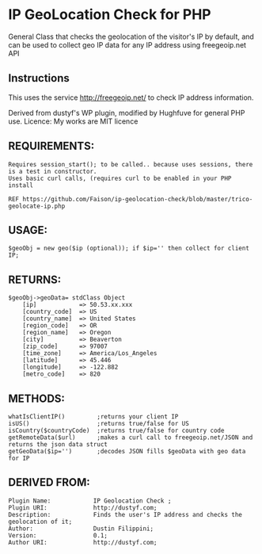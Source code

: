 IP GeoLocation Check for PHP
====================

General Class that checks the geolocation of the visitor's IP by default, and can be used to collect geo IP data for any IP address using freegeoip.net API

## Instructions

This uses the service http://freegeoip.net/ to check IP address information.

Derived from dustyf's WP plugin, modified by Hughfuve for general PHP use.
Licence: My works are MIT licence 

## REQUIREMENTS:
    Requires session_start(); to be called.. because uses sessions, there is a test in constructor.
    Uses basic curl calls, (requires curl to be enabled in your PHP install

    REF https://github.com/Faison/ip-geolocation-check/blob/master/trico-geolocate-ip.php
## USAGE:
    $geoObj = new geo($ip (optional)); if $ip='' then collect for client IP;

## RETURNS:
    $geoObj->geoData= stdClass Object
        [ip]            => 50.53.xx.xxx
        [country_code]  => US
        [country_name]  => United States
        [region_code]   => OR
        [region_name]   => Oregon
        [city]          => Beaverton
        [zip_code]      => 97007
        [time_zone]     => America/Los_Angeles
        [latitude]      => 45.446
        [longitude]     => -122.882
        [metro_code]    => 820

## METHODS:
    whatIsClientIP()         ;returns your client IP
    isUS()                   ;returns true/false for US
    isCountry($countryCode)  ;returns true/false for country code
    getRemoteData($url)      ;makes a curl call to freegeoip.net/JSON and returns the json data struct
    getGeoData($ip='')       ;decodes JSON fills $geoData with geo data for IP

## DERIVED FROM:  
    Plugin Name:            IP Geolocation Check ;
    Plugin URI:             http://dustyf.com;
    Description:            Finds the user's IP address and checks the geolocation of it;
    Author:                 Dustin Filippini;
    Version:                0.1;
    Author URI:             http://dustyf.com;
    
